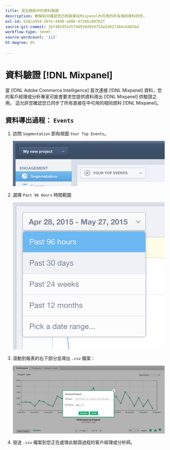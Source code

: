 ```yaml
---
title: 混合面板中的資料驗證
description: 瞭解如何確認您已將直接在Mixpanel內可用的所有相同資料同步。
exl-id: d18ce954-26fe-4440-ad8b-4f266c007b2f
source-git-commit: 3bf4829543579d939d959753eb3017364c6465bd
workflow-type: tm+mt
source-wordcount: '112'
ht-degree: 0%

---
```


# 資料驗證 [!DNL Mixpanel]

當 [!DNL Adobe Commerce Intelligence] 首次連接 [!DNL Mixpanel] 資料，您的客戶經理或分析專家可能會要求您提供資料導出 [!DNL Mixpanel] 供驗證之用。 這允許您確認您已同步了所有直接在中可用的相同資料 [!DNL Mixpanel]。

## 資料導出過程： `Events`

1. 訪問 `Segmentation` 節和視圖 `Your Top Events`。

   ![](../../../assets/your-top-events.png)

1. 選擇 `Past 96 Hours` 時間範圍

   ![](../../../assets/past-96-hours.png)

1. 滾動到報表的右下部分並導出 `.csv` 檔案：

   ![](../../../assets/export-csv-mixpanel.png)

1. 發送 `.csv` 檔案到您正在處理此驗證過程的客戶經理或分析師。
